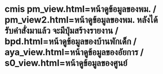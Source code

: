# cmis pm_view.html=หน้าดูข้อมูลของพม. / pm_view2.html=หน้าดูข้อมูลของพม. หลังได้รับคำสั่งมาแล้ว จะมีปุ่มสร้างรายงาน / bpd.html=หน้าดูข้อมูลของบ้านพักเด็ก  /  aya_view.html=หน้าดูข้อมูลของอัยการ / s0_view.html=หน้าดูข้อมูลของศูนย์
